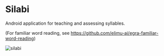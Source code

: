 # Silabi

Android application for teaching and assessing syllables.

(For familiar word reading, see https://github.com/elimu-ai/egra-familiar-word-reading)

![silabi](https://user-images.githubusercontent.com/15718174/27005644-b952e078-4e22-11e7-8773-cb8f0eb314cb.png)
